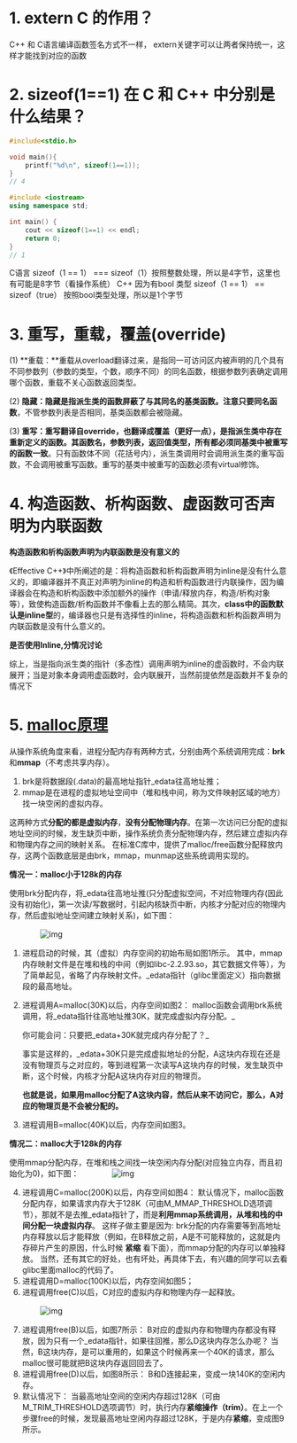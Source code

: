 # 1. extern C 的作用？

C++ 和 C语言编译函数签名方式不一样， extern关键字可以让两者保持统一，这样才能找到对应的函数

# 2. sizeof(1==1) 在 C 和 C++ 中分别是什么结果？

```c
#include<stdio.h>

void main(){
    printf("%d\n", sizeof(1==1));
}
// 4
```

```c++
#include <iostream>
using namespace std;

int main() {
    cout << sizeof(1==1) << endl;
    return 0;
}
// 1
```

C语言
sizeof（1 == 1） === sizeof（1）按照整数处理，所以是4字节，这里也有可能是8字节（看操作系统）
C++
因为有bool 类型
sizeof（1 == 1） == sizeof（true） 按照bool类型处理，所以是1个字节

# 3. 重写，重载，覆盖(override)

(1) **重载：**重载从overload翻译过来，是指同一可访问区内被声明的几个具有不同参数列（参数的类型，个数，顺序不同）的同名函数，根据参数列表确定调用哪个函数，重载不关心函数返回类型。

(2) **隐藏：**隐藏是指派生类的函数屏蔽了与其同名的基类函数。注意**只要同名函数**，不管参数列表是否相同，基类函数都会被隐藏。

(3) **重写：**重写翻译自override，也翻译成覆盖（更好一点），是指派生类中存在重新定义的函数。其**函数名，参数列表，返回值类型，所有都必须同基类中被重写的函数一致**。只有函数体不同（花括号内），派生类调用时会调用派生类的重写函数，不会调用被重写函数。重写的基类中被重写的函数必须有virtual修饰。

# 4. 构造函数、析构函数、虚函数可否声明为内联函数

**构造函数和析构函数声明为内联函数是没有意义的**

《Effective C++》中所阐述的是：将构造函数和析构函数声明为inline是没有什么意义的，即编译器并不真正对声明为inline的构造和析构函数进行内联操作，因为编译器会在构造和析构函数中添加额外的操作（申请/释放内存，构造/析构对象等），致使构造函数/析构函数并不像看上去的那么精简。其次，**class中的函数默认是inline型**的，编译器也只是有选择性的inline，将构造函数和析构函数声明为内联函数是没有什么意义的。

**是否使用Inline,分情况讨论**

综上，当是指向派生类的指针（多态性）调用声明为inline的虚函数时，不会内联展开；当是对象本身调用虚函数时，会内联展开，当然前提依然是函数并不复杂的情况下

# 5. [malloc原理](https://www.cnblogs.com/savionyin/p/12883127.html)

从操作系统角度来看，进程分配内存有两种方式，分别由两个系统调用完成：**brk**和**mmap**（不考虑共享内存）。

1. brk是将数据段(.data)的最高地址指针_edata往高地址推；
2. mmap是在进程的虚拟地址空间中（堆和栈中间，称为文件映射区域的地方）找一块空闲的虚拟内存。

这两种方式**分配的都是虚拟内存**，**没有分配物理内存**。在第一次访问已分配的虚拟地址空间的时候，发生缺页中断，操作系统负责分配物理内存，然后建立虚拟内存和物理内存之间的映射关系。
在标准C库中，提供了malloc/free函数分配释放内存，这两个函数底层是由brk，mmap，munmap这些系统调用实现的。

**情况一：malloc小于128k的内存**

​	使用brk分配内存，将_edata往高地址推(只分配虚拟空间，不对应物理内存(因此没有初始化)，第一次读/写数据时，引起内核缺页中断，内核才分配对应的物理内存，然后虚拟地址空间建立映射关系)，如下图：


　　　　![img](https://img2020.cnblogs.com/blog/1260364/202005/1260364-20200513163656747-1550753990.jpg)

1. 进程启动的时候，其（虚拟）内存空间的初始布局如图1所示。
    其中，mmap内存映射文件是在堆和栈的中间（例如libc-2.2.93.so，其它数据文件等），为了简单起见，省略了内存映射文件。_edata指针（glibc里面定义）指向数据段的最高地址。

2. 进程调用A=malloc(30K)以后，内存空间如图2：
     malloc函数会调用brk系统调用，将_edata指针往高地址推30K，就完成虚拟内存分配。_

    你可能会问：只要把_edata+30K就完成内存分配了？_

    事实是这样的，_edata+30K只是完成虚拟地址的分配，A这块内存现在还是没有物理页与之对应的，等到进程第一次读写A这块内存的时候，发生缺页中断，这个时候，内核才分配A这块内存对应的物理页。

    **也就是说，如果用malloc分配了A这块内容，然后从来不访问它，那么，A对应的物理页是不会被分配的。**

3. 进程调用B=malloc(40K)以后，内存空间如图3。

**情况二：malloc大于128k的内存**

使用mmap分配内存，在堆和栈之间找一块空闲内存分配(对应独立内存，而且初始化为0)，如下图：
　　　　![img](https://img2020.cnblogs.com/blog/1260364/202005/1260364-20200513163756205-575540847.jpg)

4. 进程调用C=malloc(200K)以后，内存空间如图4：
    	默认情况下，malloc函数分配内存，如果请求内存大于128K（可由M_MMAP_THRESHOLD选项调节），那就不是去推_edata指针了，而是**利用mmap系统调用，从堆和栈的中间分配一块虚拟内存**。
    	这样子做主要是因为:
    brk分配的内存需要等到高地址内存释放以后才能释放（例如，在B释放之前，A是不可能释放的，这就是内存碎片产生的原因，什么时候 **紧缩** 看下面），而mmap分配的内存可以单独释放。
    	当然，还有其它的好处，也有坏处，再具体下去，有兴趣的同学可以去看glibc里面malloc的代码了。
5. 进程调用D=malloc(100K)以后，内存空间如图5；
6. 进程调用free(C)以后，C对应的虚拟内存和物理内存一起释放。


　　　　![img](https://img2020.cnblogs.com/blog/1260364/202005/1260364-20200513163853038-1939891227.jpg)



7. 进程调用free(B)以后，如图7所示：
    	B对应的虚拟内存和物理内存都没有释放，因为只有一个_edata指针，如果往回推，那么D这块内存怎么办呢？
    	当然，B这块内存，是可以重用的，如果这个时候再来一个40K的请求，那么malloc很可能就把B这块内存返回回去了。
8. 进程调用free(D)以后，如图8所示：
        B和D连接起来，变成一块140K的空闲内存。
9. 默认情况下：
        当最高地址空间的空闲内存超过128K（可由M_TRIM_THRESHOLD选项调节）时，执行内存**紧缩操作（trim）**。在上一个步骤free的时候，发现最高地址空闲内存超过128K，于是内存**紧缩**，变成图9所示。
